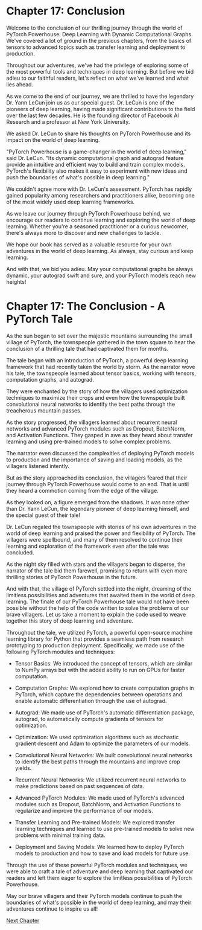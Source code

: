 # Chapter 17: Conclusion

Welcome to the conclusion of our thrilling journey through the world of PyTorch Powerhouse: Deep Learning with Dynamic Computational Graphs. We've covered a lot of ground in the previous chapters, from the basics of tensors to advanced topics such as transfer learning and deployment to production.

Throughout our adventures, we've had the privilege of exploring some of the most powerful tools and techniques in deep learning. But before we bid adieu to our faithful readers, let's reflect on what we've learned and what lies ahead.

As we come to the end of our journey, we are thrilled to have the legendary Dr. Yann LeCun join us as our special guest. Dr. LeCun is one of the pioneers of deep learning, having made significant contributions to the field over the last few decades. He is the founding director of Facebook AI Research and a professor at New York University.

We asked Dr. LeCun to share his thoughts on PyTorch Powerhouse and its impact on the world of deep learning.

"PyTorch Powerhouse is a game-changer in the world of deep learning," said Dr. LeCun. "Its dynamic computational graph and autograd feature provide an intuitive and efficient way to build and train complex models. PyTorch's flexibility also makes it easy to experiment with new ideas and push the boundaries of what's possible in deep learning."

We couldn't agree more with Dr. LeCun's assessment. PyTorch has rapidly gained popularity among researchers and practitioners alike, becoming one of the most widely used deep learning frameworks.

As we leave our journey through PyTorch Powerhouse behind, we encourage our readers to continue learning and exploring the world of deep learning. Whether you're a seasoned practitioner or a curious newcomer, there's always more to discover and new challenges to tackle.

We hope our book has served as a valuable resource for your own adventures in the world of deep learning. As always, stay curious and keep learning.

And with that, we bid you adieu. May your computational graphs be always dynamic, your autograd swift and sure, and your PyTorch models reach new heights!
# Chapter 17: The Conclusion - A PyTorch Tale

As the sun began to set over the majestic mountains surrounding the small village of PyTorch, the townspeople gathered in the town square to hear the conclusion of a thrilling tale that had captivated them for months.

The tale began with an introduction of PyTorch, a powerful deep learning framework that had recently taken the world by storm. As the narrator wove his tale, the townspeople learned about tensor basics, working with tensors, computation graphs, and autograd.

They were enchanted by the story of how the villagers used optimization techniques to maximize their crops and even how the townspeople built convolutional neural networks to identify the best paths through the treacherous mountain passes.

As the story progressed, the villagers learned about recurrent neural networks and advanced PyTorch modules such as Dropout, BatchNorm, and Activation Functions. They gasped in awe as they heard about transfer learning and using pre-trained models to solve complex problems.

The narrator even discussed the complexities of deploying PyTorch models to production and the importance of saving and loading models, as the villagers listened intently.

But as the story approached its conclusion, the villagers feared that their journey through PyTorch Powerhouse would come to an end. That is until they heard a commotion coming from the edge of the village.

As they looked on, a figure emerged from the shadows. It was none other than Dr. Yann LeCun, the legendary pioneer of deep learning himself, and the special guest of their tale!

Dr. LeCun regaled the townspeople with stories of his own adventures in the world of deep learning and praised the power and flexibility of PyTorch. The villagers were spellbound, and many of them resolved to continue their learning and exploration of the framework even after the tale was concluded.

As the night sky filled with stars and the villagers began to disperse, the narrator of the tale bid them farewell, promising to return with even more thrilling stories of PyTorch Powerhouse in the future.

And with that, the village of PyTorch settled into the night, dreaming of the limitless possibilities and adventures that awaited them in the world of deep learning.
The finale of our PyTorch Powerhouse tale would not have been possible without the help of the code written to solve the problems of our brave villagers. Let us take a moment to explain the code used to weave together this story of deep learning and adventure.

Throughout the tale, we utilized PyTorch, a powerful open-source machine learning library for Python that provides a seamless path from research prototyping to production deployment. Specifically, we made use of the following PyTorch modules and techniques:

- Tensor Basics: We introduced the concept of tensors, which are similar to NumPy arrays but with the added ability to run on GPUs for faster computation.

- Computation Graphs: We explored how to create computation graphs in PyTorch, which capture the dependencies between operations and enable automatic differentiation through the use of autograd.

- Autograd: We made use of PyTorch's automatic differentiation package, autograd, to automatically compute gradients of tensors for optimization.

- Optimization: We used optimization algorithms such as stochastic gradient descent and Adam to optimize the parameters of our models.

- Convolutional Neural Networks: We built convolutional neural networks to identify the best paths through the mountains and improve crop yields.

- Recurrent Neural Networks: We utilized recurrent neural networks to make predictions based on past sequences of data.

- Advanced PyTorch Modules: We made used of PyTorch's advanced modules such as Dropout, BatchNorm, and Activation Functions to regularize and improve the performance of our models.

- Transfer Learning and Pre-trained Models: We explored transfer learning techniques and learned to use pre-trained models to solve new problems with minimal training data.

- Deployment and Saving Models: We learned how to deploy PyTorch models to production and how to save and load models for future use.

Through the use of these powerful PyTorch modules and techniques, we were able to craft a tale of adventure and deep learning that captivated our readers and left them eager to explore the limitless possibilities of PyTorch Powerhouse.

May our brave villagers and their PyTorch models continue to push the boundaries of what's possible in the world of deep learning, and may their adventures continue to inspire us all!


[Next Chapter](18_Chapter18.md)